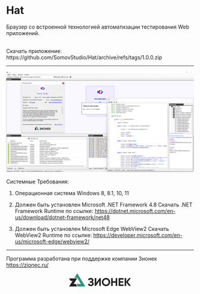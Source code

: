 # Hat
Браузер со встроенной технологией автоматизации тестирования Web приложений.

<br>
Скачать приложение: https://github.com/SomovStudio/Hat/archive/refs/tags/1.0.0.zip

<hr>

<p align="center">
  <img src="https://github.com/SomovStudio/Hat/blob/main/Img/screenshots/Screenshot_2.png">
</p>

Системные Требования:
1) Операционная система Windows 8, 8.1, 10, 11

2) Должен быть установлен Microsoft .NET Framework 4.8
Скачать .NET Framework Runtime по ссылке: https://dotnet.microsoft.com/en-us/download/dotnet-framework/net48

3) Должен быть установлен Microsoft Edge WebView2
Скачать WebView2 Runtime по ссылке: https://developer.microsoft.com/en-us/microsoft-edge/webview2/

<hr>

Программа разработана при поддержке компании Зионек https://zionec.ru/

<p align="center">
  <img src="https://github.com/SomovStudio/Hat/blob/main/Img/partners/zionec.png">
</p>